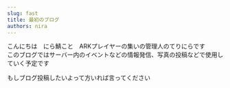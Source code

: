 ```yaml
---
slug: fast
title: 最初のブログ
authors: nira
---
```



こんにちは　にら鯖こと　ARKプレイヤーの集いの管理人のてりにらです  
このブログではサーバー内のイベントなどの情報発信、写真の投稿などで使用していく予定です

もしブログ投稿したいよって方いれば言ってください